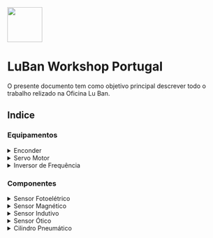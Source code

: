 <img src="https://github.com/LMigu3liPT/Documentation_Luban/blob/main/Grafcets/32_Manual/Imagens_Grafcets/Logo_Luban.png" width="80" />    

# LuBan Workshop Portugal

O presente documento tem  como  objetivo  principal  descrever  todo o trabalho relizado na   Oficina   Lu   Ban.


## Indice
### Equipamentos
<details>
  <summary>Enconder</summary>
  --------
 </details>
<details>
  <summary>Servo Motor</summary>
  --------
 </details>
<details>
  <summary>Inversor de Frequência</summary>
  --------
 </details>
 
### Componentes
<details>
  <summary>Sensor Fotoelétrico</summary>
  --------
 </details>
<details>
  <summary>Sensor Magnético</summary>
  --------
 </details>
<details>
  <summary>Sensor Indutivo</summary>
  --------
 </details>
<details>
  <summary>Sensor Ótico</summary>
  --------
 </details>
<details>
  <summary>Cilindro Pneumático</summary>
  --------
 </details>

